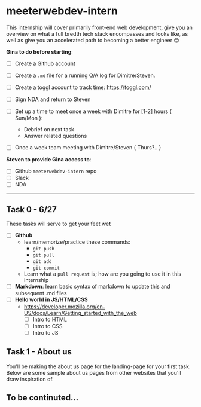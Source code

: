 # meeterwebdev-intern

This internship will cover primarily front-end web development, give you an overview on what a full bredth tech stack encompasses and looks like, as well as give you an accelerated path to becoming a better engineer :blush: 

__Gina to do before starting__:
- [ ] Create a Github account
- [ ] Create a `.md` file for a running Q/A log for Dimitre/Steven.
- [ ] Create a toggl account to track time: https://toggl.com/
- [ ] Sign NDA and return to Steven
- [ ] Set up a time to meet once a week with Dimitre for [1-2] hours { Sun/Mon }:
   - Debrief on next task
   - Answer related questions
- [ ] Once a week team meeting with Dimitre/Steven { Thurs?.. }


__Steven to provide Gina access to__: 
- [ ] Github `meeterwebdev-intern` repo
- [ ] Slack
- [ ] NDA

-------------

## Task 0 - 6/27
These tasks will serve to get your feet wet
- [ ] __Github__
  * learn/memorize/practice these commands:
    - `git push`
    - `git pull`
    - `git add`
    - `git commit`
  * Learn what a `pull request` is; how are you going to use it in this internship
- [ ] __Markdown__: learn basic syntax of markdown to update this and subsequent .md files
- [ ] __Hello world in JS/HTML/CSS__
  * https://developer.mozilla.org/en-US/docs/Learn/Getting_started_with_the_web
    - [ ] Intro to HTML
    - [ ] Intro to CSS
    - [ ] Intro to JS

## Task 1 - About us
You'll be making the about us page for the landing-page for your first task. Below are some sample about us pages from other websites that you'll draw inspiration of. 

## To be continuted...
